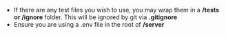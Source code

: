 - If there are any test files you wish to use, you may wrap them in a **/tests or /ignore** folder. This will be
ignored by git via **.gitignore**
- Ensure you are using a .env file in the root of **/server**